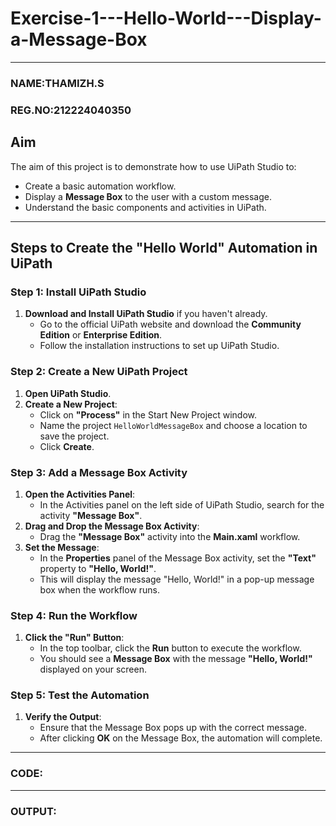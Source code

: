 # Exercise-1---Hello-World---Display-a-Message-Box
---
### NAME:THAMIZH.S
### REG.NO:212224040350
##  **Aim**

The aim of this project is to demonstrate how to use UiPath Studio to:
- Create a basic automation workflow.
- Display a **Message Box** to the user with a custom message.
- Understand the basic components and activities in UiPath.

---

##  **Steps to Create the "Hello World" Automation in UiPath**

### **Step 1: Install UiPath Studio**
1. **Download and Install UiPath Studio** if you haven't already.
   - Go to the official UiPath website and download the **Community Edition** or **Enterprise Edition**.
   - Follow the installation instructions to set up UiPath Studio.

### **Step 2: Create a New UiPath Project**
1. **Open UiPath Studio**.
2. **Create a New Project**:
   - Click on **"Process"** in the Start New Project window.
   - Name the project `HelloWorldMessageBox` and choose a location to save the project.
   - Click **Create**.

### **Step 3: Add a Message Box Activity**
1. **Open the Activities Panel**:
   - In the Activities panel on the left side of UiPath Studio, search for the activity **"Message Box"**.
2. **Drag and Drop the Message Box Activity**:
   - Drag the **"Message Box"** activity into the **Main.xaml** workflow.
3. **Set the Message**:
   - In the **Properties** panel of the Message Box activity, set the **"Text"** property to **"Hello, World!"**.
   - This will display the message "Hello, World!" in a pop-up message box when the workflow runs.

### **Step 4: Run the Workflow**
1. **Click the "Run" Button**:
   - In the top toolbar, click the **Run** button to execute the workflow.
   - You should see a **Message Box** with the message **"Hello, World!"** displayed on your screen.

### **Step 5: Test the Automation**
1. **Verify the Output**:
   - Ensure that the Message Box pops up with the correct message.
   - After clicking **OK** on the Message Box, the automation will complete.
---
### CODE:
---
### OUTPUT:
